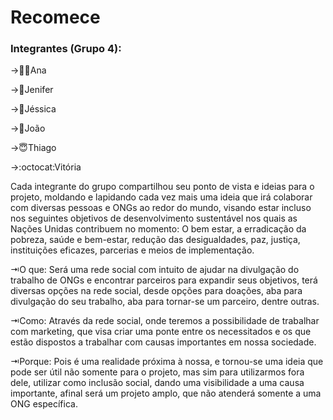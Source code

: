 <h1>
 Recomece</h1>
<h3>
Integrantes (Grupo 4): </h3>
<p>
→👱‍♀️Ana</p>
<p>
 →👸Jenifer</p>
<p>
→🐢Jéssica</p>
<p>
→👾João</p>
<p>
→😇Thiago</p>
<p>
 →:octocat:Vitória</p>

Cada integrante do grupo compartilhou seu ponto de vista e ideias para o projeto, moldando e lapidando cada vez mais uma ideia que irá colaborar com diversas pessoas e ONGs ao redor do mundo, visando estar incluso nos seguintes objetivos de desenvolvimento sustentável nos quais as Nações Unidas contribuem no momento:
O bem estar, a erradicação da pobreza, saúde e bem-estar, redução das desigualdades, paz, justiça, instituições eficazes, parcerias e meios de implementação.
<p>
⇥O que:
Será uma rede social com intuito de ajudar na divulgação do trabalho de ONGs e encontrar parceiros para expandir seus objetivos, terá diversas opções na rede social, desde opções para doações, aba para divulgação do seu trabalho, aba para tornar-se um parceiro, dentre outras.
</p>
<p>
⇥Como:
Através da rede social, onde teremos a possibilidade de trabalhar com marketing, que visa criar uma ponte entre os necessitados e os que estão dispostos a trabalhar com causas importantes em nossa sociedade.
</p>
<p>
⇥Porque: 
Pois é uma realidade próxima à nossa, e tornou-se uma ideia que pode ser útil não somente para o projeto, mas sim para utilizarmos fora dele, utilizar como inclusão social, dando uma visibilidade a uma causa importante, afinal será um projeto amplo, que não atenderá somente a uma ONG específica.
 </p>
